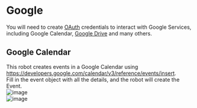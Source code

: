 # Google

You will need to create [OAuth](https://en.wikipedia.org/wiki/OAuth) credentials to interact with Google Services, including Google Calendar, [Google Drive](https://developers.google.com/drive/api/v3/reference/) and many others.
## Google Calendar
This robot creates events in a Google Calendar using https://developers.google.com/calendar/v3/reference/events/insert.  
Fill in the event object with all the details, and the robot will create the Event.  
![image](https://user-images.githubusercontent.com/47416964/116400306-2f43d700-a82a-11eb-864a-d944ed3e851d.png)  
![image](https://user-images.githubusercontent.com/47416964/116400355-3c60c600-a82a-11eb-8851-2532494068c3.png)
